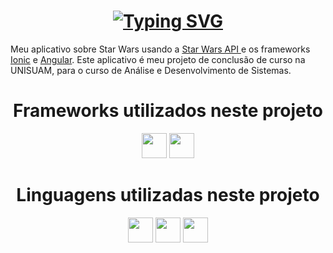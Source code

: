 <h1 align="center"><a href="https://git.io/typing-svg"><img src="https://readme-typing-svg.demolab.com?font=Jetbrains+Mono&size=30&duration=4000&pause=1000&color=FFCB00&center=true&vCenter=true&width=435&lines=Star+Wars+App" alt="Typing SVG" /></a></h1>
Meu aplicativo sobre Star Wars usando a  <a href="https://swapi.dev">Star Wars API </a>  e os frameworks <a href="https://www.ionicframework.com">Ionic</a> e <a href="https://angular.io">Angular</a>.
Este aplicativo é meu projeto de conclusão de curso na UNISUAM, para o curso de Análise e Desenvolvimento de Sistemas.

<h1 align="center">Frameworks utilizados neste projeto</h1>
<p align="center">
<img height="40" width="40" src="https://cdn.simpleicons.org/ionic/32f0ff" />
<img height="40" width="40" src="https://cdn.simpleicons.org/angular/32f0ff" />
</p>
<h1 align="center">Linguagens utilizadas neste projeto</h1>
<p align="center">
  <img height="40" width="40" src="https://cdn.simpleicons.org/html5/32f0ff" /> 
  <img height="40" width="40" src="https://cdn.simpleicons.org/css3/32f0ff"/> 
  <img height="40" width="40" src="https://cdn.simpleicons.org/typescript/32f0ff"/>
</p>
